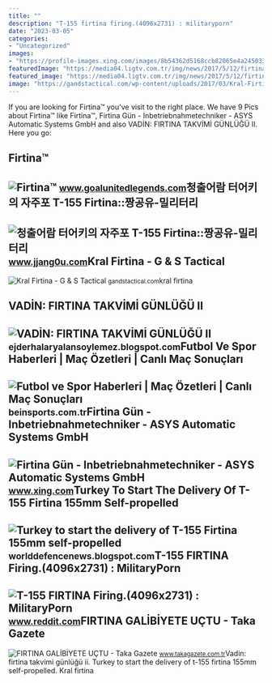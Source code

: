 ```yaml
---
title: ""
description: "T-155 firtina firing.(4096x2731) : militaryporn"
date: "2023-03-05"
categories:
- "Uncategorized"
images:
- "https://profile-images.xing.com/images/8b54362d5168ccb82065e4a245033766-1/firtina-gün.1024x1024.jpg"
featuredImage: "https://media04.ligtv.com.tr/img/news/2017/5/12/firtina-galibiyetle-tamamladi/748_416/TS.jpg"
featured_image: "https://media04.ligtv.com.tr/img/news/2017/5/12/firtina-galibiyetle-tamamladi/748_416/TS.jpg"
image: "https://gandstactical.com/wp-content/uploads/2017/03/Kral-Firtina.png"
---
```


If you are looking for Firtina™ you've visit to the right place. We have 9 Pics about Firtina™ like Firtina™, Firtina Gün - Inbetriebnahmetechniker - ASYS Automatic Systems GmbH and also VADİN: FIRTINA TAKVİMİ GÜNLÜĞÜ II. Here you go:

Firtina™
--------

 ![Firtina™](https://blogger.googleusercontent.com/img/b/R29vZ2xl/AVvXsEjYfm8LZTO74tpcD6aDeumyFQTgmjYzPdAygai3Uxo-gk2TbjTA7KQ3z9vBw5Zt8fl3WylsW2N4g75zySbDU-aUjjOzGLdTr4Mj09hY0ShV5TNlfOCn1ZUPW3gQnga2XFN7vt4XWGbCMA4rlzub4rfVP9AjvLb-9GJj9JxF8XDPcjeXxCTCMF_jayua/s1156/Firtina™.jpg) <small>www.goalunitedlegends.com</small>청출어람 터어키의 자주포 T-155 Firtina::짱공유-밀리터리
-------------------------------------

 ![청출어람 터어키의 자주포 T-155 Firtina::짱공유-밀리터리](https://img.jjang0u.com/data2/newjjang/280/2008Apr/120877974825188.jpg) <small>www.jjang0u.com</small>Kral Firtina - G &amp; S Tactical
---------------------------------

 ![Kral Firtina - G & S Tactical](https://gandstactical.com/wp-content/uploads/2017/03/Kral-Firtina.png) <small>gandstactical.com</small>kral firtina

VADİN: FIRTINA TAKVİMİ GÜNLÜĞÜ II
---------------------------------

 ![VADİN: FIRTINA TAKVİMİ GÜNLÜĞÜ II](https://2.bp.blogspot.com/_Sdtx5Xy-O7c/TUe8eSMHzaI/AAAAAAAAD_k/oKAfaOglvkA/s400/G%25C3%25B6r%25C3%25BCnt%25C3%25BC015.jpg) <small>ejderhalaryalansoylemez.blogspot.com</small>Futbol Ve Spor Haberleri | Maç Özetleri | Canlı Maç Sonuçları
-------------------------------------------------------------

 ![Futbol ve Spor Haberleri | Maç Özetleri | Canlı Maç Sonuçları](https://media04.ligtv.com.tr/img/news/2017/5/12/firtina-galibiyetle-tamamladi/748_416/TS.jpg) <small>beinsports.com.tr</small>Firtina Gün - Inbetriebnahmetechniker - ASYS Automatic Systems GmbH
-------------------------------------------------------------------

 ![Firtina Gün - Inbetriebnahmetechniker - ASYS Automatic Systems GmbH](https://profile-images.xing.com/images/8b54362d5168ccb82065e4a245033766-1/firtina-gün.1024x1024.jpg) <small>www.xing.com</small>Turkey To Start The Delivery Of T-155 Firtina 155mm Self-propelled
------------------------------------------------------------------

 ![Turkey to start the delivery of T-155 Firtina 155mm self-propelled](http://1.bp.blogspot.com/-2zOB5UI9RI0/UsVLq-uT4PI/AAAAAAAAQSM/DbqUqSe-R3g/s400/T-155_Firtina_155mm_tracked_self-propelled_howitzer_Turkey_Turkish_army_defence_industry_military_technology_001.jpg) <small>worlddefencenews.blogspot.com</small>T-155 FIRTINA Firing.(4096x2731) : MilitaryPorn
-----------------------------------------------

 ![T-155 FIRTINA Firing.(4096x2731) : MilitaryPorn](https://preview.redd.it/yv3euy6y2ib81.jpg?auto=webp&s=89b3c615dc238dd875591c08f34efd5213fe3fb1) <small>www.reddit.com</small>FIRTINA GALİBİYETE UÇTU - Taka Gazete
-------------------------------------

 ![FIRTINA GALİBİYETE UÇTU - Taka Gazete](https://takagazetecomtr.teimg.com/takagazete-com-tr/images/haberler/2022/08/firtina_galibiyete_uctu_h248521_f9c19.jpg) <small>www.takagazete.com.tr</small>Vadi̇n: firtina takvi̇mi̇ günlüğü ii. Turkey to start the delivery of t-155 firtina 155mm self-propelled. Kral firtina
